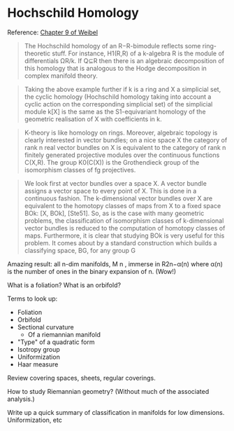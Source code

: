 # Hochschild Homology

Reference: <a href="file:///home/zack/Dropbox/Library/Charles A. Weibel/An Introduction to Homological Algebra (489)/An Introduction to Homological Algebra - Charles A. Weibel.pdf#page=312">Chapter 9 of Weibel</a>

> The Hochschild homology of an R−R-bimodule reflects some ring-theoretic stuff. For instance, H1(R,R) of a k-algebra R is the module of differentials ΩR/k. If Q⊆R then there is an algebraic decomposition of this homology that is analogous to the Hodge decomposition in complex manifold theory.

> Taking the above example further if k is a ring and X a simplicial set, the cyclic homology (Hochschild homology taking into account a cyclic action on the corresponding simplicial set) of the simplicial module k[X] is the same as the S1-equivariant homology of the geometric realisation of X with coefficients in k.

> K-theory is like homology on rings. Moreover, algebraic topology is clearly interested in vector bundles; on a nice space X the category of rank n real vector bundles on X is equivalent to the category of rank n finitely generated projective modules over the continuous functions C(X,R). The group K0(C(X)) is the Grothendieck group of the isomorphism classes of fg projectives.

> We look first at vector bundles over a space X. A vector bundle assigns a vector
space to every point of X. This is done in a continuous fashion. The k-dimensional
vector bundles over X are equivalent to the homotopy classes of maps from X to
a fixed space BOk: [X, BOk], [Ste51]. So, as is the case with many geometric
problems, the classification of isomorphism classes of k-dimensional vector bundles
is reduced to the computation of homotopy classes of maps. Furthermore, it is clear
that studying BOk is very useful for this problem. It comes about by a standard
construction which builds a classifying space, BG, for any group G

Amazing result: all n-dim manifolds, M n , immerse in R2n−α(n) where α(n) is the number of ones in the binary expansion of n. (Wow!)

What is a foliation? What is an orbifold?

Terms to look up:
- Foliation
- Orbifold
- Sectional curvature
  - Of a riemannian manifold
- "Type" of a quadratic form
- Isotropy group
- Uniformization
- Haar measure

Review covering spaces, sheets, regular coverings.

How to study Riemannian geometry? (Without much of the associated analysis.)

Write up a quick summary of classification in manifolds for low dimensions. Uniformization, etc